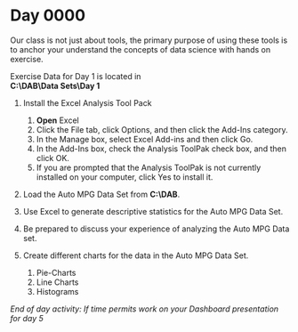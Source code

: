 # Day 0000
Our class is not just about tools, the primary purpose of using these tools is to anchor your understand the concepts of data science with hands on exercise.

Exercise Data for Day 1 is located in <br /> **C:\DAB\Data Sets\Day 1**

1.	Install the Excel Analysis Tool Pack
    1. **Open** Excel
    1. Click the File tab, click Options, and then click the Add-Ins category.
    1. In the Manage box, select Excel Add-ins and then click Go.
    1. In the Add-Ins box, check the Analysis ToolPak check box, and then click OK.
    1. If you are prompted that the Analysis ToolPak is not currently installed on your computer, click Yes to install it.

1.	Load the Auto MPG Data Set from **C:\DAB**.
1.	Use Excel to generate descriptive statistics for the Auto MPG Data Set.
1.	Be prepared to discuss your experience of analyzing the Auto MPG Data set.
1.  Create different charts for the data in the Auto MPG Data Set.
    1. Pie-Charts
    1. Line Charts
    1. Histograms

*End of day activity: If time permits work on your Dashboard presentation for day 5*
